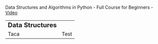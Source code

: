 Data Structures and Algorithms in Python - Full Course for Beginners - [Video](https://www.youtube.com/watch?v=pkYVOmU3MgA)

<table border="0">
 <tr>
    <td><b style="font-size:20px">Data Structures</b></td>
    <td><b style="font-size:20px"></b></td>
 </tr>
 <tr>
    <td> Taca
    </td>
    <td> <a source='./Test.md'>Test</td>
 </tr>
</table>
